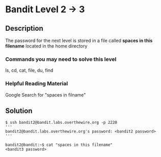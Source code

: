 # Bandit Level 2 -> 3

## Description
The password for the next level is stored in a file called **spaces in this filename** located in the home directory

### Commands you may need to solve this level
ls, cd, cat, file, du, find

### Helpful Reading Material
Google Search for "spaces in filname"

## Solution
```
$ ssh bandit2@bandit.labs.overthewire.org -p 2220
'''
bandit2@bandit.labs.overthewire.org's password: <bandit2 password>
'''

bandit2@bandit:~$ cat "spaces in this filename"
<bandit3 password>
```
